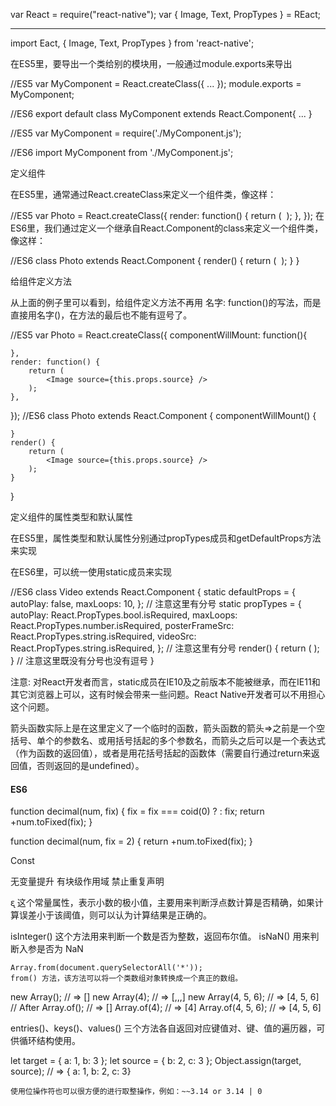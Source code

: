 var React = require("react-native");
var {
    Image,
    Text,
    PropTypes
} = REact;

---
import Eact, {
    Image,
    Text,
    PropTypes
} from 'react-native';

在ES5里，要导出一个类给别的模块用，一般通过module.exports来导出

//ES5
var MyComponent = React.createClass({
    ...
});
module.exports = MyComponent;

//ES6
export default class MyComponent extends React.Component{
    ...
}

//ES5
var MyComponent = require('./MyComponent.js');

//ES6
import MyComponent from './MyComponent.js';

定义组件

在ES5里，通常通过React.createClass来定义一个组件类，像这样：

//ES5
var Photo = React.createClass({
    render: function() {
        return (
            <Image source={this.props.source} />
        );
    },
});
在ES6里，我们通过定义一个继承自React.Component的class来定义一个组件类，像这样：

//ES6
class Photo extends React.Component {
    render() {
        return (
            <Image source={this.props.source} />
        );
    }
}


给组件定义方法

从上面的例子里可以看到，给组件定义方法不再用 名字: function()的写法，而是直接用名字()，在方法的最后也不能有逗号了。

//ES5 
var Photo = React.createClass({
    componentWillMount: function(){

    },
    render: function() {
        return (
            <Image source={this.props.source} />
        );
    },
});
//ES6
class Photo extends React.Component {
    componentWillMount() {

    }
    render() {
        return (
            <Image source={this.props.source} />
        );
    }
}

定义组件的属性类型和默认属性

在ES5里，属性类型和默认属性分别通过propTypes成员和getDefaultProps方法来实现

在ES6里，可以统一使用static成员来实现

//ES6
class Video extends React.Component {
    static defaultProps = {
        autoPlay: false,
        maxLoops: 10,
    };  // 注意这里有分号
    static propTypes = {
        autoPlay: React.PropTypes.bool.isRequired,
        maxLoops: React.PropTypes.number.isRequired,
        posterFrameSrc: React.PropTypes.string.isRequired,
        videoSrc: React.PropTypes.string.isRequired,
    };  // 注意这里有分号
    render() {
        return (
            <View />
        );
    } // 注意这里既没有分号也没有逗号
}

注意: 对React开发者而言，static成员在IE10及之前版本不能被继承，而在IE11和其它浏览器上可以，这有时候会带来一些问题。React Native开发者可以不用担心这个问题。


箭头函数实际上是在这里定义了一个临时的函数，箭头函数的箭头=>之前是一个空括号、单个的参数名、或用括号括起的多个参数名，而箭头之后可以是一个表达式（作为函数的返回值），或者是用花括号括起的函数体（需要自行通过return来返回值，否则返回的是undefined）。

#### ES6

function decimal(num, fix) {
    fix = fix === coid(0) ? : fix;
    return +num.toFixed(fix);
}

function decimal(num, fix = 2) {
    return +num.toFixed(fix);
}

Const

无变量提升
有块级作用域
禁止重复声明

ᶓ 这个常量属性，表示小数的极小值，主要用来判断浮点数计算是否精确，如果计算误差小于该阈值，则可以认为计算结果是正确的。

isInteger() 这个方法用来判断一个数是否为整数，返回布尔值。
isNaN() 用来判断入参是否为 NaN

    Array.from(document.querySelectorAll('*'));
    from() 方法，该方法可以将一个类数组对象转换成一个真正的数组。

new Array();        // => []
new Array(4);       // => [,,,]
new Array(4, 5, 6); // => [4, 5, 6]
// After
Array.of();         // => []
Array.of(4);        // => [4]
Array.of(4, 5, 6);  // => [4, 5, 6]

entries()、keys()、values() 三个方法各自返回对应键值对、键、值的遍历器，可供循环结构使用。

let target = {
    a: 1,
    b: 3
};
let source = {
    b: 2,
    c: 3
};
Object.assign(target, source); // => { a: 1, b: 2, c: 3}

    使用位操作符也可以很方便的进行取整操作，例如：~~3.14 or 3.14 | 0


